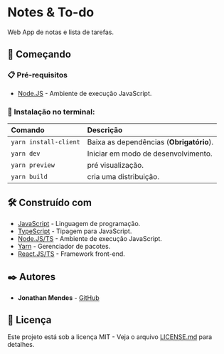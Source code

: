 # Notes & To-do
Web App de notas e lista de tarefas.

## 🚀 Começando
### 📋 Pré-requisitos
- [Node.JS](https://nodejs.org/pt-br/) - Ambiente de execução JavaScript.

### 🔧 Instalação no terminal:
Comando|Descrição                               
:-|:-
`yarn install-client`|Baixa as dependências (**Obrigatório**).
`yarn dev`|Iniciar em modo de desenvolvimento.
`yarn preview`|pré visualização.
`yarn build`|cria uma distribuição.

## 🛠️ Construído com
- [JavaScript](https://developer.mozilla.org/pt-BR/docs/Web/JavaScript) - Linguagem de programação.
- [TypeScript](https://) - Tipagem para JavaScript.
- [Node.JS/TS](https://) - Ambiente de execução JavaScript.
- [Yarn](https://yarnpkg.com/) - Gerenciador de pacotes.
- [React.JS/TS](http://) - Framework front-end.

## ✒️ Autores
- **Jonathan Mendes** - [GitHub](https://github.com/DevJonathanMendes)

## 📄 Licença
Este projeto está sob a licença MIT - Veja o arquivo [LICENSE.md](https://) para detalhes.
